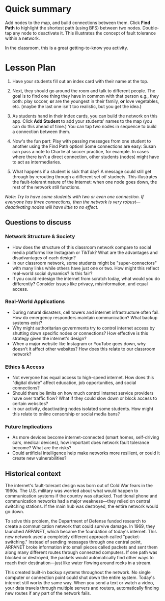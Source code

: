 # **Quick summary**
Add nodes to the map, and build connections between them. Click **Find Path** to highlight the shortest path (using BFS) between two nodes. Double-tap any node to deactivate it. This illustrates the concept of fault tolerance within a network.

In the classroom, this is a great getting-to-know you activity.

# Lesson Plan
1. Have your students fill out an index card with their name at the top.

2. Next, they should go around the room and talk to different people. The goal is to find one thing they have in common with that person e.g., they both: play soccer, **or** are the youngest in their family, **or** love vegetables, etc. (maybe the last one isn't too realistic, but you get the idea.)

3. As students hand in their index cards, you can build the network on this app. Click **Add Student** to add your students' names to the map (you can do this ahead of time.) You can tap two nodes in sequence to build a connection between them.

4. Now's the fun part: Play with passing messages from one student to another using the Find Path option! Some connections are easy: Susan can pass a note to Charlie at soccer practice, for example. In cases where there isn't a direct connection, other students (nodes) might have to act as intermediaries.

5. What happens if a student is sick that day? A message could still get through by rerouting through a different set oif studnets. This illustrates the fault-tolerant nature of the Internet: when one node goes down, the rest of the network still functions.

*Note: Try to have some students with two or even one connection. If everyone has three connections, then the network is very robust—deactivating nodes will have little to no effect.*

## Questions to discuss
### Network Structure & Society

* How does the structure of this classroom network compare to social media platforms like Instagram or TikTok? What are the advantages and disadvantages of each design?
* In our classroom network, some students might be "super-connectors" with many links while others have just one or two. How might this reflect real-world social dynamics? Is this fair?
* If you could redesign the internet from scratch today, what would you do differently? Consider issues like privacy, misinformation, and equal access.

### Real-World Applications

* During natural disasters, cell towers and internet infrastructure often fail. How do emergency responders maintain communication? What backup systems exist?
* Why might authoritarian governments try to control internet access by shutting down specific nodes or connections? How effective is this strategy given the internet's design?
* When a major website like Instagram or YouTube goes down, why doesn't it affect other websites? How does this relate to our classroom network?

### Ethics & Access

* Not everyone has equal access to high-speed internet. How does this "digital divide" affect education, job opportunities, and social connections?
* Should there be limits on how much control internet service providers have over traffic flow? What if they could slow down or block access to certain websites?
* In our activity, deactivating nodes isolated some students. How might this relate to online censorship or social media bans?

### Future Implications

* As more devices become internet-connected (smart homes, self-driving cars, medical devices), how important does network fault tolerance become? What are the risks?
* Could artificial intelligence help make networks more resilient, or could it create new vulnerabilities?

## Historical context
The internet's fault-tolerant design was born out of Cold War fears in the 1960s. The U.S. military was worried about what would happen to communication systems if the country was attacked. Traditional phone and communication networks had a major weakness—they relied on central switching stations. If the main hub was destroyed, the entire network would go down.

To solve this problem, the Department of Defense funded research to create a communication network that could survive damage. In 1969, they launched ARPANET, which became the foundation of today's internet. This new network used a completely different approach called "packet-switching."
Instead of sending messages through one central point, ARPANET broke information into small pieces called packets and sent them along many different routes through connected computers. If one path was blocked or destroyed, the packets would automatically find other ways to reach their destination—just like water flowing around rocks in a stream.

This created built-in backup systems throughout the network. No single computer or connection point could shut down the entire system. Today's internet still works the same way. When you send a text or watch a video, your data travels through multiple servers and routers, automatically finding new routes if any part of the network fails.
